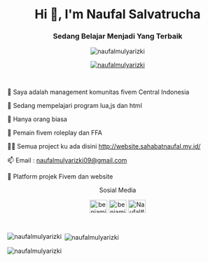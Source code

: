 <h1 align="center">Hi 👋, I'm Naufal Salvatrucha</h1> 
<h3 align="center"> Sedang Belajar Menjadi Yang Terbaik </h3>

<p align="center"> <img src="https://komarev.com/ghpvc/?username=naufalmulyarizki&label=Profile%20views&color=0e75b6&style=flat" alt="naufalmulyarizki" /> </p>

<p align="center"> <a href="https://github.com/ryo-ma/github-profile-trophy"><img src="https://github-profile-trophy.vercel.app/?username=naufalmulyarizki&theme=onedark" alt="naufalmulyarizki" /></a> </p>

<br> 

🔭 Saya adalah management komunitas fivem Central Indonesia

🌱 Sedang mempelajari program lua,js dan html

👯 Hanya orang biasa

🤝 Pemain fivem roleplay dan FFA

👨‍💻 Semua project ku ada disini http://website.sahabatnaufal.my.id/

📫 Email : naufalmulyarizki09@gmail.com

📄 Platform projek Fivem dan website

<p align="center"> Sosial Media </p>

<p align="center">
<a href="https://instagram.com/naufal.salvatrucha" target="blank"><img align="center" src="https://raw.githubusercontent.com/rahuldkjain/github-profile-readme-generator/master/src/images/icons/Social/instagram.svg" alt="benjamin4kk" height="30" width="40" /></a>
<a href="https://www.youtube.com/channel/UCWqvg50dXfXN6p3xEcfzsTQ" target="blank"><img align="center" src="https://raw.githubusercontent.com/rahuldkjain/github-profile-readme-generator/master/src/images/icons/Social/youtube.svg" alt="benjamin4k" height="30" width="40" /></a>
<a href="https://discord.gg/Naufal#8714" target="blank"><img align="center" src="https://raw.githubusercontent.com/rahuldkjain/github-profile-readme-generator/master/src/images/icons/Social/discord.svg" alt="Naufal#8714" height="30" width="40" /></a>
</p>

<br> 

<p><img align="left" src="https://github-readme-stats.vercel.app/api/top-langs?username=naufalmulyarizki&show_icons=true&locale=en&layout=compact" alt="naufalmulyarizki" /></p>

<p>&nbsp;<img align="center" src="https://github-readme-stats.vercel.app/api?username=naufalmulyarizki&show_icons=true&locale=en" alt="naufalmulyarizki" /></p>

<p><img align="center" src="https://github-readme-streak-stats.herokuapp.com/?user=naufalmulyarizki&" alt="naufalmulyarizki" /></p>
